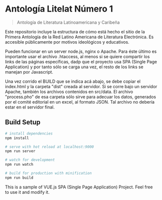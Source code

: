 # Antología Litelat Número 1
> Antología de Literatura Latinoamericana y Caribeña

Este repositorio incluye la estructura de cómo está hecho el sitio de la Primera Antología de la Red Latino Americana de
Literatura Electrónica.
Es accesible públicamente por motivos ideológicos y educativos.

Pueden funcionar en un server node.js, nginx o Apache. Para éste último es importante usar el archivo .htaccess, al menos
si se quiere compartir los links de las páginas específicas, dadp que el proyecto usa SPA (Single Page Application) y
por tanto sólo se carga una vez, el resto de los links se manejan por Javascript.

Una vez corrido el BUILD que se indica acá abajo, se debe copiar el index.html y la carpeta "dist" creada al servidor.
Si se corre bajo un servidor Apache, también los archivos contenidos en src/data. El archivo "process.pho" de esa carpeta
sólo sirve para adecuar los datos, generados por el comité editorial en un excel, al formato JSON. Tal archivo no debería
estar en el servidor final.

## Build Setup

``` bash
# install dependencies
npm install

# serve with hot reload at localhost:9000
npm run server

# watch for development
npm run watch

# build for production with minification
npm run build
```


This is a sample of VUE.js SPA (Single Page Application) Project. Feel free to use it and modify it.
